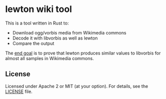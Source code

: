 # lewton wiki tool

This is a tool written in Rust to:

* Download ogg/vorbis media from Wikimedia commons
* Decode it with libvorbis as well as lewton
* Compare the output

The [end goal](https://github.com/RustAudio/lewton/issues/36) is to prove that lewton produces similar values to libvorbis
for almost all samples in Wikimedia commons.

## License

Licensed under Apache 2 or MIT (at your option). For details, see the [LICENSE](LICENSE) file.

